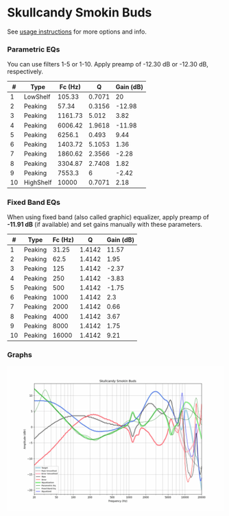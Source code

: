 # Skullcandy Smokin Buds
See [usage instructions](https://github.com/jaakkopasanen/AutoEq#usage) for more options and info.

### Parametric EQs
You can use filters 1-5 or 1-10. Apply preamp of -12.30 dB or -12.30 dB, respectively.

|   # | Type      |   Fc (Hz) |      Q |   Gain (dB) |
|-----|-----------|-----------|--------|-------------|
|   1 | LowShelf  |    105.33 | 0.7071 |       20    |
|   2 | Peaking   |     57.34 | 0.3156 |      -12.98 |
|   3 | Peaking   |   1161.73 | 5.012  |        3.82 |
|   4 | Peaking   |   6006.42 | 1.9618 |      -11.98 |
|   5 | Peaking   |   6256.1  | 0.493  |        9.44 |
|   6 | Peaking   |   1403.72 | 5.1053 |        1.36 |
|   7 | Peaking   |   1860.62 | 2.3566 |       -2.28 |
|   8 | Peaking   |   3304.87 | 2.7408 |        1.82 |
|   9 | Peaking   |   7553.3  | 6      |       -2.42 |
|  10 | HighShelf |  10000    | 0.7071 |        2.18 |

### Fixed Band EQs
When using fixed band (also called graphic) equalizer, apply preamp of **-11.91 dB** (if available) and set gains manually with these parameters.

|   # | Type    |   Fc (Hz) |      Q |   Gain (dB) |
|-----|---------|-----------|--------|-------------|
|   1 | Peaking |     31.25 | 1.4142 |       11.57 |
|   2 | Peaking |     62.5  | 1.4142 |        1.95 |
|   3 | Peaking |    125    | 1.4142 |       -2.37 |
|   4 | Peaking |    250    | 1.4142 |       -3.83 |
|   5 | Peaking |    500    | 1.4142 |       -1.75 |
|   6 | Peaking |   1000    | 1.4142 |        2.3  |
|   7 | Peaking |   2000    | 1.4142 |        0.66 |
|   8 | Peaking |   4000    | 1.4142 |        3.67 |
|   9 | Peaking |   8000    | 1.4142 |        1.75 |
|  10 | Peaking |  16000    | 1.4142 |        9.21 |

### Graphs
![](./Skullcandy%20Smokin%20Buds.png)
